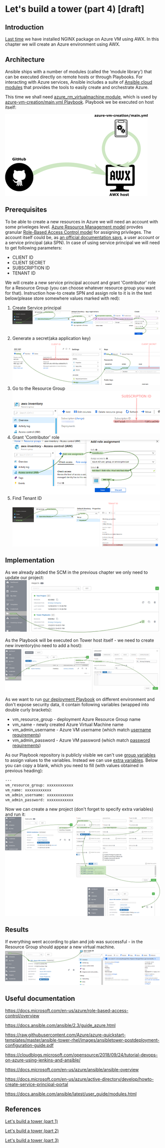 # Let's build a tower (part 4) [draft]

## Introduction

[Last time](https://github.com/groovy-sky/azure/blob/master/ansible-tower-02/README.md) we have installed NGINX package on Azure VM using AWX. In this chapter we will create an Azure environment using AWX.

## Architecture
Ansible ships with a number of modules (called the ‘module library’) that can be executed directly on remote hosts or through Playbooks. For interacting with Azure services, Ansible includes a suite of [Ansible cloud modules](https://docs.ansible.com/ansible/latest/modules/list_of_cloud_modules.html#azure) that provides the tools to easily create and orchestrate Azure.

This time we shall need [azure_rm_virtualmachine module](https://docs.ansible.com/ansible/latest/modules/azure_rm_virtualmachine_module.html#azure-rm-virtualmachine-module), which is used by [azure-vm-creation/main.yml Playbook](https://raw.githubusercontent.com/groovy-sky/tower-examples/master/azure-vm-creation/main.yml). Playbook we be executed on host itself:

![Deployment schema](/images/ansible-tower/awx_acrch.png)

## Prerequisites
To be able to create a new resources in Azure we will need an account with some priveleges level. [Azure Resource Management model](https://docs.microsoft.com/en-us/azure/azure-resource-manager/resource-group-overview) provdes granular [Role-Based Access Control model]((https://docs.microsoft.com/en-us/azure/role-based-access-control/overview)) for assigning privileges. The account itself could be, as [an official documentation says](https://docs.ansible.com/ansible/latest/scenario_guides/guide_azure.html), a user account or a service principal (aka SPN). In case of using service principal we will need to get following parameters:
* CLIENT ID
* CLIENT SECRET
* SUBSCRIPTION ID
* TENANT ID

We will create a new service principal account and grant 'Contributor' role for a Resource Group (you can choose whatever resource group you want for that). Instruction how-to create SPN and assign role to it is in the text below(please store somewhere values marked with red):
1. Create Service principal
![Create SPN](/images/ansible-tower/aad_app_spn_reg.png)
1. Generate a secret(aka application key)
![Get Application ID and key](/images/ansible-tower/aad_app_spn_data.png)
1. Go to the Resource Group
![Subscription ID](/images/ansible-tower/get_sub_id.png)
1. Grant 'Contributor' role
![Assign permission](/images/ansible-tower/grant_access_spn.png)
1. Find Tenant ID
![Find tenant ID](/images/ansible-tower/get_tenant_id.png)

## Implementation
As we already added the SCM in the previous chapter we only need to update our project:
![Update the project](/images/ansible-tower/awx_update_project.png)

As the Playbook will be executed on Tower host itself - we need to create new inventory(no need to add a host):
![Create new inventory](/images/ansible-tower/awx_inventory_localhost.png)


As we want to run [our deployment Playbook](https://raw.githubusercontent.com/groovy-sky/tower-examples/master/azure-vm-creation/main.yml) on different environment and don't expose security data, it contain following variables (wrapped into double curly brackets):
* vm_resource_group - deployment Azure Resource Group name
* vm_name - newly created Azure Virtual Machine name
* vm_admin_username - Azure VM username (which match [username requirements](https://docs.microsoft.com/en-us/azure/virtual-machines/linux/faq#what-are-the-username-requirements-when-creating-a-vm))
* vm_admin_password - Azure VM password (which match [password requirements](https://docs.microsoft.com/en-us/azure/virtual-machines/linux/faq#what-are-the-password-requirements-when-creating-a-vm))

As our Playbook repository is publiсly visible we can't use [group variables](https://docs.ansible.com/ansible-tower/latest/html/administration/tipsandtricks.html#importing-existing-inventory-files-and-host-group-vars-into-tower) to assign values to the variables. Instead we can use [extra variables](https://docs.ansible.com/ansible-tower/latest/html/userguide/job_templates.html#extra-variables). Below you can copy a blank, which you need to fill (with values obtained in previous heading):
```
---
vm_resource_group: xxxxxxxxxxxx
vm_name: xxxxxxxxxxxx
vm_admin_username: xxxxxxxxxxxx
vm_admin_password: xxxxxxxxxxxx
```

Now we can create a new project (don't forget to specify extra variables) and run it:
![](/images/ansible-tower/awx_new_template.png)

## Results

If everything went according to plan and job was successful - in the Resource Group should appear a new virtual machine.
![Results](/images/ansible-tower/azure_vm_creation_results.png)

## Useful documentation

https://docs.microsoft.com/en-us/azure/role-based-access-control/overview

https://docs.ansible.com/ansible/2.3/guide_azure.html

https://raw.githubusercontent.com/Azure/azure-quickstart-templates/master/ansible-tower-rhel/images/ansibletower-postdeployment-configuration-guide.pdf

https://cloudblogs.microsoft.com/opensource/2018/09/24/tutorial-devops-on-azure-using-jenkins-and-ansible/

https://docs.microsoft.com/en-us/azure/ansible/ansible-overview

https://docs.microsoft.com/en-us/azure/active-directory/develop/howto-create-service-principal-portal

https://docs.ansible.com/ansible/latest/user_guide/modules.html

## References

[Let's build a tower (part 1)](/ansible-tower-00/README.md)

[Let's build a tower (part 2)](/ansible-tower-01/README.md)

[Let's build a tower (part 3)](/ansible-tower-02/README.md)

